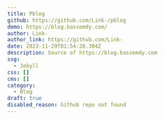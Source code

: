 ```yaml
---
title: Pblog
github: https://github.com/Link-/pblog
demo: https://blog.bassemdy.com/
author: Link-
author_link: https://github.com/Link-
date: 2023-11-29T01:54:28.304Z
description: Source of https://blog.bassemdy.com
ssg:
  - Jekyll
css: []
cms: []
category:
  - Blog
draft: true
disabled_reason: Github repo not found
---
```

